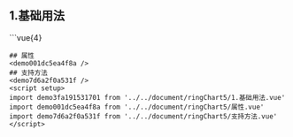 ## 1.基础用法
<demo3fa191531701 />
```vue{4}
<template>
    <ring-chart-5 ref="chartRef" v-bind="chartOption"></ring-chart-5>
</template>

<script setup>
import { ref, onMounted } from 'vue';

const chartRef = ref();

const seriesData = [
    { value: 1048, name: '正常' },
    { value: 735, name: '故障' },
    { value: 580, name: '告警' },
    { value: 484, name: '离线' },
    { value: 123, name: '危险' }
];
// 组合配置项
const chartOption = {
    seriesData
};

onMounted(() => chartRef.value.renderChart());
</script>
<style lang="scss" scoped>
.zrx-chart {
    height: 664px;
    background-color: rgb(3, 43, 68);
}
</style>
```
## 属性
<demo001dc5ea4f8a />
## 支持方法
<demo7d6a2f0a531f />
<script setup>
import demo3fa191531701 from '../../document/ringChart5/1.基础用法.vue'
import demo001dc5ea4f8a from '../../document/ringChart5/属性.vue'
import demo7d6a2f0a531f from '../../document/ringChart5/支持方法.vue'
</script>